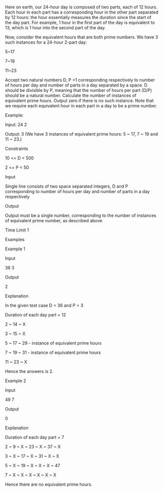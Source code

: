 Here on earth, our 24-hour day is composed of two parts, each of 12 hours. Each hour in each part has a corresponding hour in the other part separated by 12 hours: the hour essentially measures the duration since the start of the day part. For example, 1 hour in the first part of the day is equivalent to 13, which is 1 hour into the second part of the day.

Now, consider the equivalent hours that are both prime numbers. We have 3 such instances for a 24-hour 2-part day:

5~17

7~19

11~23

Accept two natural numbers D, P >1 corresponding respectively to number of hours per day and number of parts in a day separated by a space. D should be divisible by P, meaning that the number of hours per part (D/P) should be a natural number. Calculate the number of instances of equivalent prime hours. Output zero if there is no such instance. Note that we require each equivalent hour in each part in a day to be a prime number.

Example:

Input: 24 2

Output: 3 (We have 3 instances of equivalent prime hours: 5 ~ 17, 7 ~ 19  and  11 ~ 23.)

Constraints

10 <= D < 500

2 <= P < 50

Input

Single line consists of two space separated integers, D and P corresponding to number of hours per day and number of parts in a day respectively

Output

Output must be a single number, corresponding to the number of instances of equivalent prime number, as described above

Time Limit
1

Examples

Example 1

Input

36 3

Output

2

Explanation

In the given test case D = 36 and P = 3

Duration of each day part = 12

2 ~ 14 ~ X

3 ~ 15 ~ X

5 ~ 17 ~ 29 - instance of equivalent prime hours

7 ~ 19 ~ 31 - instance of equivalent prime hours

11 ~ 23 ~ X

Hence the answers is 2.

Example 2

Input

49 7

Output

0

Explanation

Duration of each day part = 7

2 ~ 9 ~ X ~ 23 ~ X ~ 37 ~ X

3 ~ X ~ 17 ~ X ~ 31 ~ X ~ X

5 ~ X ~ 19 ~ X ~ X ~ X ~ 47

7 ~ X ~ X ~ X ~ X ~ X ~ X

Hence there are no equivalent prime hours.

